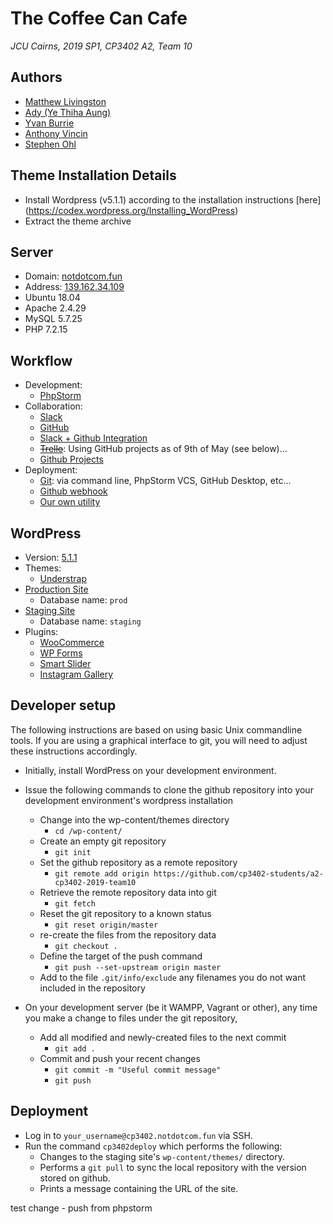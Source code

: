 # The Coffee Can Cafe
*JCU Cairns, 2019 SP1, CP3402 A2, Team 10*

## Authors
 - [Matthew Livingston](https://github.com/blubrick)
 - [Ady (Ye Thiha Aung)](https://github.com/AdyAung)
 - [Yvan Burrie](https://github.com/jc444304)
 - [Anthony Vincin](https://github.com/AnthonyV01)
 - [Stephen Ohl](https://github.com/StephenOhl)
 
## Theme Installation Details
 - Install Wordpress (v5.1.1) according to the installation instructions [here] (https://codex.wordpress.org/Installing_WordPress)
 - Extract the theme archive

## Server
 - Domain: [notdotcom.fun](https://notdotcom.fun/)
 - Address: [139.162.34.109](139.162.34.109)
 - Ubuntu 18.04
 - Apache 2.4.29
 - MySQL 5.7.25
 - PHP 7.2.15

## Workflow
 - Development:
   - [PhpStorm](https://www.jetbrains.com/phpstorm/)
 - Collaboration:
   - [Slack](https://itatjcu.slack.com/messages/GA1QLQCEB/)
   - [GitHub](https://github.com/cp3402-students/a2-cp3402-2019-team10/)
   - [Slack + Github Integration](https://slack.github.com/)
   - ~~[Trello](https://trello.com/b/CXd946x3/scrum-board)~~: Using GitHub projects as of 9th of May (see below)...
   - [Github Projects](https://github.com/cp3402-students/a2-cp3402-2019-team10/projects)
 - Deployment:
   - [Git](https://git-scm.com/): via command line, PhpStorm VCS, GitHub Desktop, etc...
   - [Github webhook](https://github.com/cp3402-students/a2-cp3402-2019-team10/settings/hooks/106278049)
   - [Our own utility](https://github.com/cp3402-students/a2-cp3402-2019-team10/blob/master/work/index.php)

## WordPress
 - Version: [5.1.1](https://wordpress.org/support/wordpress-version/version-5-1-1/)
 - Themes:
   - [Understrap](https://understrap.com/)
 - [Production Site](https://notdotcom.fun/wp/)
   - Database name: `prod`
 - [Staging Site](https://notdotcom.fun/staging/)
   - Database name: `staging`
 - Plugins:
   - [WooCommerce](https://woocommerce.com/)
   - [WP Forms](https://wpforms.com/)
   - [Smart Slider](https://smartslider3.com/)
   - [Instagram Gallery](https://wordpress.org/plugins/insta-gallery/)

## Developer setup
The following instructions are based on using basic Unix commandline tools.  If you are using a graphical interface to git, you will need to adjust these instructions accordingly. 
 - Initially, install WordPress on your development environment.  
 - Issue the following commands to clone the github repository into your development environment's wordpress installation 
   - Change into the wp-content/themes directory
     - `cd `<WordPress-installation-directory>`/wp-content/`
   - Create an empty git repository
     - `git init`
   - Set the github repository as a remote repository
     - `git remote add origin https://github.com/cp3402-students/a2-cp3402-2019-team10`
   - Retrieve the remote repository data into git
     - `git fetch`
   - Reset the git repository to a known status
     - `git reset origin/master`
   - re-create the files from the repository data
     - `git checkout .`
   - Define the target of the push command
     - `git push --set-upstream origin master`
   -  Add to the file `.git/info/exclude` any filenames you do not want included in the repository
    
 - On your development server (be it WAMPP, Vagrant or other), any time you make a change to files under the git repository, 
   - Add all modified and newly-created files to the next commit 
     - `git add .`
   - Commit and push your recent changes
     - `git commit -m "Useful commit message"`
     - `git push` 

## Deployment
 - Log in to `your_username@cp3402.notdotcom.fun` via SSH.
 - Run the command `cp3402deploy` which performs the following:
   - Changes to the staging site's `wp-content/themes/` directory.
   - Performs a `git pull` to sync the local repository with the version stored on github.
   - Prints a message containing the URL of the site.
   
test change - push from phpstorm


